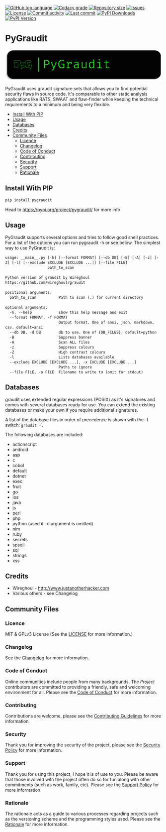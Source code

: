 [![GitHub top language](https://img.shields.io/github/languages/top/FHPythonUtils/PyGraudit.svg?style=for-the-badge)](../../)
[![Codacy grade](https://img.shields.io/codacy/grade/[codacy-proj-id].svg?style=for-the-badge)](https://www.codacy.com/manual|gh/FHPythonUtils/PyGraudit)
[![Repository size](https://img.shields.io/github/repo-size/FHPythonUtils/PyGraudit.svg?style=for-the-badge)](../../)
[![Issues](https://img.shields.io/github/issues/FHPythonUtils/PyGraudit.svg?style=for-the-badge)](../../issues)
[![License](https://img.shields.io/github/license/FHPythonUtils/PyGraudit.svg?style=for-the-badge)](/LICENSE.md)
[![Commit activity](https://img.shields.io/github/commit-activity/m/FHPythonUtils/PyGraudit.svg?style=for-the-badge)](../../commits/master)
[![Last commit](https://img.shields.io/github/last-commit/FHPythonUtils/PyGraudit.svg?style=for-the-badge)](../../commits/master)
[![PyPI Downloads](https://img.shields.io/pypi/dm/pygraudit.svg?style=for-the-badge)](https://pypi.org/project/pygraudit/)
[![PyPI Version](https://img.shields.io/pypi/v/pygraudit.svg?style=for-the-badge)](https://pypi.org/project/pygraudit/)


<!-- omit in toc -->
# PyGraudit

<img src="readme-assets/icons/name.png" alt="Project Icon" width="750">


PyGraudit uses graudit signature sets that allows you to find potential
security flaws in source code. It's comparable to
other static analysis applications like RATS, SWAAT and flaw-finder while
keeping the technical requirements to a minimum and being very flexible.


- [Install With PIP](#install-with-pip)
- [Usage](#usage)
- [Databases](#databases)
- [Credits](#credits)
- [Community Files](#community-files)
	- [Licence](#licence)
	- [Changelog](#changelog)
	- [Code of Conduct](#code-of-conduct)
	- [Contributing](#contributing)
	- [Security](#security)
	- [Support](#support)
	- [Rationale](#rationale)


## Install With PIP

```python
pip install pygraudit
```

Head to https://pypi.org/project/pygraudit/ for more info


## Usage

PyGraudit supports several options and tries to follow good shell practices. For
a list of the options you can run pygraudit -h or see below. The simplest way to
use PyGraudit is;

```none
usage: __main__.py [-h] [--format FORMAT] [--db DB] [-B] [-A] [-z] [-Z] [-l] [--exclude EXCLUDE [EXCLUDE ...]] [--file FILE]
                   path_to_scan

Python version of graudit by Wireghoul https://github.com/wireghoul/graudit

positional arguments:
  path_to_scan          Path to scan (.) for current directory

optional arguments:
  -h, --help            show this help message and exit
  --format FORMAT, -f FORMAT
                        Output format. One of ansi, json, markdown, csv. default=ansi
  --db DB, -d DB        db to use. One of {DB_FILES}, default=python
  -B                    Suppress banner
  -A                    Scan ALL files
  -z                    Suppress colours
  -Z                    High contrast colours
  -l                    Lists databases available
  --exclude EXCLUDE [EXCLUDE ...], -x EXCLUDE [EXCLUDE ...]
                        Paths to ignore
  --file FILE, -o FILE  Filename to write to (omit for stdout)
```

## Databases

graudit uses extended regular expressions (POSIX) as it's signatures and comes
with several databases ready for use. You can extend the existing databases or
make your own if you require additional signatures.


A list of the database files in order of precedence is shown with the -l switch:
`graudit -l`

The following databases are included:
  - actionscript
  - android
  - asp
  - c
  - cobol
  - default
  - dotnet
  - exec
  - fruit
  - go
  - ios
  - java
  - js
  - perl
  - php
  - python (used if -d argument is omitted)
  - nim
  - ruby
  - secrets
  - spsqli
  - sql
  - strings
  - xss



## Credits

  - Wireghoul - http://www.justanotherhacker.com
  - Various others - see Changelog


## Community Files
### Licence
MIT & GPLv3 License
(See the [LICENSE](/LICENSE.md) for more information.)

### Changelog
See the [Changelog](/CHANGELOG.md) for more information.

### Code of Conduct
Online communities include people from many backgrounds. The *Project*
contributors are committed to providing a friendly, safe and welcoming
environment for all. Please see the
[Code of Conduct](https://github.com/FHPythonUtils/.github/blob/master/CODE_OF_CONDUCT.md)
 for more information.

### Contributing
Contributions are welcome, please see the
[Contributing Guidelines](https://github.com/FHPythonUtils/.github/blob/master/CONTRIBUTING.md)
for more information.

### Security
Thank you for improving the security of the project, please see the
[Security Policy](https://github.com/FHPythonUtils/.github/blob/master/SECURITY.md)
for more information.

### Support
Thank you for using this project, I hope it is of use to you. Please be aware that
those involved with the project often do so for fun along with other commitments
(such as work, family, etc). Please see the
[Support Policy](https://github.com/FHPythonUtils/.github/blob/master/SUPPORT.md)
for more information.

### Rationale
The rationale acts as a guide to various processes regarding projects such as
the versioning scheme and the programming styles used. Please see the
[Rationale](https://github.com/FHPythonUtils/.github/blob/master/RATIONALE.md)
for more information.
